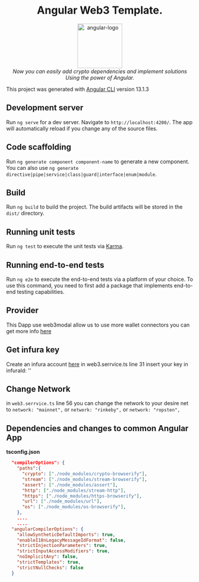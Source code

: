 <h1 align="center">Angular Web3 Template.</h1>

<p align="center">
  <img src="https://angular.io/assets/images/logos/angular/angular.svg" alt="angular-logo" width="120px" height="120px"/>
  <br>
  <i>Now you can easily add crypto dependencies and implement solutions 
    <br>Using the power of Angular.</i>
  <br>
</p>





This project was generated with [Angular CLI](https://github.com/angular/angular-cli) version 13.1.3

## Development server

Run `ng serve` for a dev server. Navigate to `http://localhost:4200/`. The app will automatically reload if you change
any of the source files.

## Code scaffolding

Run `ng generate component component-name` to generate a new component. You can also
use `ng generate directive|pipe|service|class|guard|interface|enum|module`.

## Build

Run `ng build` to build the project. The build artifacts will be stored in the `dist/` directory.

## Running unit tests

Run `ng test` to execute the unit tests via [Karma](https://karma-runner.github.io).

## Running end-to-end tests

Run `ng e2e` to execute the end-to-end tests via a platform of your choice. To use this command, you need to first add a
package that implements end-to-end testing capabilities.

## Provider
This Dapp use web3modal allow us to use more wallet connectors
you can get more info [here](https://github.com/Web3Modal/web3modal)

## Get infura key

Create an infura account [here](https://infura.io/)
in web3.serrvice.ts line 31 insert your key in infuraId: ''

## Change Network

in ``web3.serrvice.ts`` line 56 you can change the network to your desire net
to  ``network: "mainnet",`` or ``network: "rinkeby",`` or ``network: "ropsten",``


## Dependencies and changes to common Angular App

**tsconfig.json**

```json 
  "compilerOptions": {
    "paths":{
      "crypto": ["./node_modules/crypto-browserify"],
      "stream": ["./node_modules/stream-browserify"],
      "assert": ["./node_modules/assert"],
      "http": ["./node_modules/stream-http"],
      "https": ["./node_modules/https-browserify"],
      "url": ["./node_modules/url"],
      "os": ["./node_modules/os-browserify"],
    },
    ....
    ....
  "angularCompilerOptions": {
    "allowSyntheticDefaultImports": true,
    "enableI18nLegacyMessageIdFormat": false,
    "strictInjectionParameters": true,
    "strictInputAccessModifiers": true,
    "noImplicitAny": false,
    "strictTemplates": true,
    "strictNullChecks": false
  }

```

